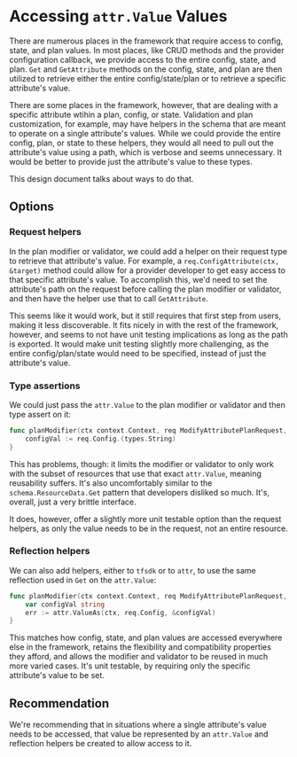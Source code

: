 # Accessing `attr.Value` Values

There are numerous places in the framework that require access to config,
state, and plan values. In most places, like CRUD methods and the provider
configuration callback, we provide access to the entire config, state, and
plan. `Get` and `GetAttribute` methods on the config, state, and plan are then
utilized to retrieve either the entire config/state/plan or to retrieve a
specific attribute's value.

There are some places in the framework, however, that are dealing with a
specific attribute wtihin a plan, config, or state. Validation and plan
customization, for example, may have helpers in the schema that are meant to
operate on a single attribute's values. While we could provide the entire
config, plan, or state to these helpers, they would all need to pull out the
attribute's value using a path, which is verbose and seems unnecessary. It
would be better to provide just the attribute's value to these types.

This design document talks about ways to do that.

## Options

### Request helpers

In the plan modifier or validator, we could add a helper on their request type
to retrieve that attribute's value. For example, a `req.ConfigAttribute(ctx,
&target)` method could allow for a provider developer to get easy access to
that specific attribute's value. To accomplish this, we'd need to set the
attribute's path on the request before calling the plan modifier or validator,
and then have the helper use that to call `GetAttribute`.

This seems like it would work, but it still requires that first step from
users, making it less discoverable. It fits nicely in with the rest of the
framework, however, and seems to not have unit testing implications as long as
the path is exported. It would make unit testing slightly more challenging, as
the entire config/plan/state would need to be specified, instead of just the
attribute's value.

### Type assertions

We could just pass the `attr.Value` to the plan modifier or validator and then
type assert on it:

```go
func planModifier(ctx context.Context, req ModifyAttributePlanRequest, resp *ModifyAttributePlanResponse) {
	configVal := req.Config.(types.String)
}
```

This has problems, though: it limits the modifier or validator to only work
with the subset of resources that use that exact `attr.Value`, meaning
reusability suffers. It's also uncomfortably similar to the
`schema.ResourceData.Get` pattern that developers disliked so much. It's,
overall, just a very brittle interface.

It does, however, offer a slightly more unit testable option than the request
helpers, as only the value needs to be in the request, not an entire resource.

### Reflection helpers

We can also add helpers, either to `tfsdk` or to `attr`, to use the same
reflection used in `Get` on the `attr.Value`:

```go
func planModifier(ctx context.Context, req ModifyAttributePlanRequest, resp *ModifyAttributePlanResponse) {
	var configVal string
	err := attr.ValueAs(ctx, req.Config, &configVal)
}
```

This matches how config, state, and plan values are accessed everywhere else in
the framework, retains the flexibility and compatibility properties they
afford, and allows the modifier and validator to be reused in much more varied
cases. It's unit testable, by requiring only the specific attribute's value to
be set.

## Recommendation

We're recommending that in situations where a single attribute's value needs to
be accessed, that value be represented by an `attr.Value` and reflection
helpers be created to allow access to it.
